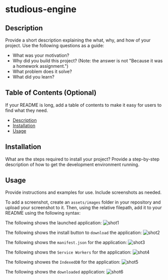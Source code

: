 # studious-engine


## Description

Provide a short description explaining the what, why, and how of your project. Use the following questions as a guide:

- What was your motivation?
- Why did you build this project? (Note: the answer is not "Because it was a homework assignment.")
- What problem does it solve?
- What did you learn?

## Table of Contents (Optional)

If your README is long, add a table of contents to make it easy for users to find what they need.

- [Description](#description)
- [Installation](#installation)
- [Usage](#usage)

## Installation

What are the steps required to install your project? Provide a step-by-step description of how to get the development environment running.

## Usage

Provide instructions and examples for use. Include screenshots as needed.

To add a screenshot, create an `assets/images` folder in your repository and upload your screenshot to it. Then, using the relative filepath, add it to your README using the following syntax:

The following shows the launched application:
![shot1](https://user-images.githubusercontent.com/115522524/213817290-4a4a1e82-aa1f-40ae-ad81-5c20cfd07b64.png)

The following shows the install button to `download` the application:
![shot2](https://user-images.githubusercontent.com/115522524/213817306-f5091e2f-5ef4-40a4-b1fc-c333105fe6bc.png)

The following shows the `manifest.json` for the application:
![shot3](https://user-images.githubusercontent.com/115522524/213817313-70e6dfc5-5c2c-4b0d-813d-18690a636d1b.png)

The following shows the `Service Workers` for the application:
![shot4](https://user-images.githubusercontent.com/115522524/213817327-061d7685-0c73-4f57-a7a2-0412538326f3.png)

The following showes the `IndexedDB` for the application:
![shot5](https://user-images.githubusercontent.com/115522524/213817336-e92524d4-8bd1-43c2-9d81-0433c5cc93d9.png)

The following shows the `downloaded` application:
![shot6](https://user-images.githubusercontent.com/115522524/213817341-84800e37-e091-4aea-8fea-1c10687ccfba.png)




